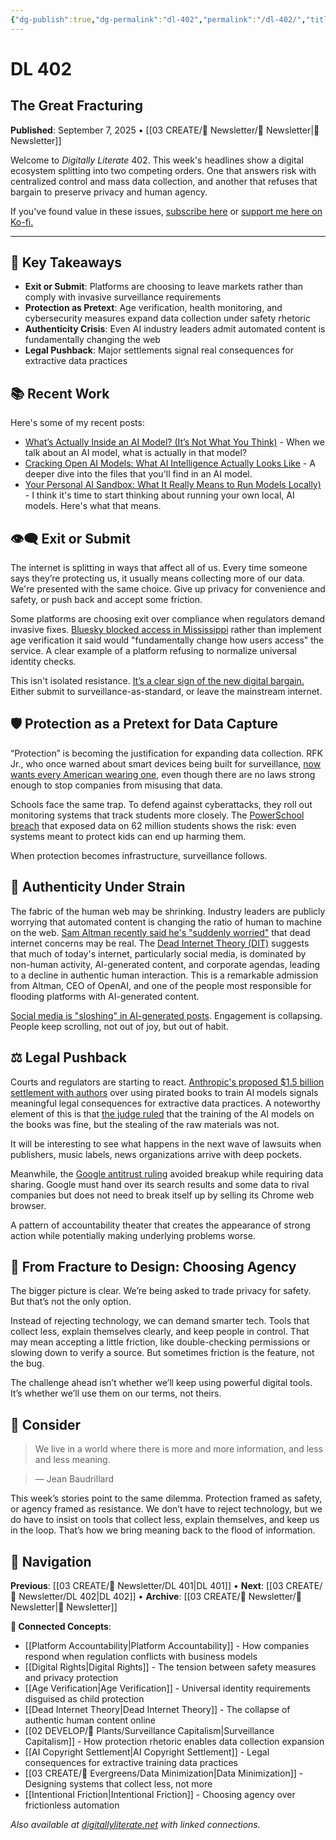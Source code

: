 ```yaml
---
{"dg-publish":true,"dg-permalink":"dl-402","permalink":"/dl-402/","title":"The Great Fracturing","tags":["digital-rights","platform-accountability","surveillance-capitalism","age-verification","ai-authenticity","data-collection","legal-pushback","exit-strategies"],"created":"2025-09-05","updated":"2025-09-07"}
---
```


# DL 402

## The Great Fracturing

**Published**: September 7, 2025 • [[03 CREATE/📧 Newsletter/📧 Newsletter\|📧 Newsletter]]

Welcome to _Digitally Literate_ 402. This week's headlines show a digital ecosystem splitting into two competing orders. One that answers risk with centralized control and mass data collection, and another that refuses that bargain to preserve privacy and human agency.

If you've found value in these issues, [subscribe here](https://buttondown.email/digitallyliterate) or [support me here on Ko-fi.](https://ko-fi.com/wiobyrne)

---
## 🔖 Key Takeaways

- **Exit or Submit**: Platforms are choosing to leave markets rather than comply with invasive surveillance requirements
- **Protection as Pretext**: Age verification, health monitoring, and cybersecurity measures expand data collection under safety rhetoric
- **Authenticity Crisis**: Even AI industry leaders admit automated content is fundamentally changing the web
- **Legal Pushback**: Major settlements signal real consequences for extractive data practices

## 📚 Recent Work

Here's some of my recent posts:
- [What’s Actually Inside an AI Model? (It’s Not What You Think)](https://wiobyrne.com/inside-an-ai-model/) - When we talk about an AI model, what is actually in that model?
- [Cracking Open AI Models: What AI Intelligence Actually Looks Like](https://wiobyrne.com/cracking-open-ai-models/) - A deeper dive into the files that you'll find in an AI model.
- [Your Personal AI Sandbox: What It Really Means to Run Models Locally)](https://wiobyrne.com/your-personal-ai-sandbox/) - I think it's time to start thinking about running your own local, AI models. Here's what that means. 

## 👁️‍🗨️ Exit or Submit
The internet is splitting in ways that affect all of us. Every time someone says they’re protecting us, it usually means collecting more of our data. We're presented with the same choice. Give up privacy for convenience and safety, or push back and accept some friction.

Some platforms are choosing exit over compliance when regulators demand invasive fixes. [Bluesky blocked access in Mississippi](https://bsky.social/about/blog/08-22-2025-mississippi-hb1126) rather than implement age verification it said would "fundamentally change how users access" the service. A clear example of a platform refusing to normalize universal identity checks.

This isn't isolated resistance. [It’s a clear sign of the new digital bargain.](https://firstmonday.org/ojs/index.php/fm/article/view/10006/9419) Either submit to surveillance-as-standard, or leave the mainstream internet.

## 🛡️ Protection as a Pretext for Data Capture

“Protection” is becoming the justification for expanding data collection. RFK Jr., who once warned about smart devices being built for surveillance, [now wants every American wearing one](https://prospect.org/health/2025-08-28-rfk-jr-wants-wearable-on-every-american/?utm_source=chatgpt.com), even though there are no laws strong enough to stop companies from misusing that data.

Schools face the same trap. To defend against cyberattacks, they roll out monitoring systems that track students more closely. The [PowerSchool breach](https://www.bleepingcomputer.com/news/security/texas-sues-powerschool-after-massive-data-breach-hit-62-million-students/?utm_source=chatgpt.com) that exposed data on 62 million students shows the risk: even systems meant to protect kids can end up harming them.

When protection becomes infrastructure, surveillance follows.

## 👾 Authenticity Under Strain

The fabric of the human web may be shrinking. Industry leaders are publicly worrying that automated content is changing the ratio of human to machine on the web. [Sam Altman recently said he's "suddenly worried"](https://www.forbes.com/sites/danidiplacido/2025/09/05/sam-altman-is-starting-to-see-the-dead-internet-theory/) that dead internet concerns may be real. The [Dead Internet Theory (DIT)](https://en.wikipedia.org/wiki/Dead_Internet_theory) suggests that much of today's internet, particularly social media, is dominated by non-human activity, AI-generated content, and corporate agendas, leading to a decline in authentic human interaction. This is a remarkable admission from Altman, CEO of OpenAI, and one of the people most responsible for flooding platforms with AI-generated content. 

[Social media is "sloshing" in AI-generated posts](https://www.noemamag.com/the-last-days-of-social-media/). Engagement is collapsing. People keep scrolling, not out of joy, but out of habit.

## ⚖️ Legal Pushback

Courts and regulators are starting to react. [Anthropic's proposed $1.5 billion settlement with authors](https://www.reuters.com/sustainability/boards-policy-regulation/anthropic-agrees-pay-15-billion-settle-author-class-action-2025-09-05/) over using pirated books to train AI models signals meaningful legal consequences for extractive data practices. A noteworthy element of this is that [the judge ruled](https://www.techdirt.com/2025/06/26/judge-alsup-training-ai-on-copyrighted-works-fair-use-building-pirate-libraries-not-so-much/) that the training of the AI models on the books was fine, but the stealing of the raw materials was not. 

It will be interesting to see what happens in the next wave of lawsuits when publishers, music labels, news organizations arrive with deep pockets.

Meanwhile, the [Google antitrust ruling](https://www.bbc.com/news/articles/cp8zdrenm1zo) avoided breakup while requiring data sharing. Google must hand over its search results and some data to rival companies but does not need to break itself up by selling its Chrome web browser.

A pattern of accountability theater that creates the appearance of strong action while potentially making underlying problems worse.

## 💪 From Fracture to Design: Choosing Agency
The bigger picture is clear. We’re being asked to trade privacy for safety. But that’s not the only option.

Instead of rejecting technology, we can demand smarter tech. Tools that collect less, explain themselves clearly, and keep people in control. That may mean accepting a little friction, like double-checking permissions or slowing down to verify a source. But sometimes friction is the feature, not the bug.

The challenge ahead isn’t whether we’ll keep using powerful digital tools. It’s whether we’ll use them on our terms, not theirs.

## 🤔 Consider

> We live in a world where there is more and more information, and less and less meaning.

> — Jean Baudrillard

This week’s stories point to the same dilemma. Protection framed as safety, or agency framed as resistance. We don’t have to reject technology, but we do have to insist on tools that collect less, explain themselves, and keep us in the loop. That’s how we bring meaning back to the flood of information.

## 🔗 Navigation

**Previous**: [[03 CREATE/📧 Newsletter/DL 401\|DL 401]] • **Next**: [[03 CREATE/📧 Newsletter/DL 402\|DL 402]] • **Archive**: [[03 CREATE/📧 Newsletter/📧 Newsletter\|📧 Newsletter]]

**🌱 Connected Concepts**:
- [[Platform Accountability\|Platform Accountability]] - How companies respond when regulation conflicts with business models
- [[Digital Rights\|Digital Rights]] - The tension between safety measures and privacy protection
- [[Age Verification\|Age Verification]] - Universal identity requirements disguised as child protection
- [[Dead Internet Theory\|Dead Internet Theory]] - The collapse of authentic human content online
- [[02 DEVELOP/🌿 Plants/Surveillance Capitalism\|Surveillance Capitalism]] - How protection rhetoric enables data collection expansion
- [[AI Copyright Settlement\|AI Copyright Settlement]] - Legal consequences for extractive training data practices
- [[03 CREATE/🌲 Evergreens/Data Minimization\|Data Minimization]] - Designing systems that collect less, not more
- [[Intentional Friction\|Intentional Friction]] - Choosing agency over frictionless automation

_Also available at [digitallyliterate.net](https://digitallyliterate.net/) with linked connections._